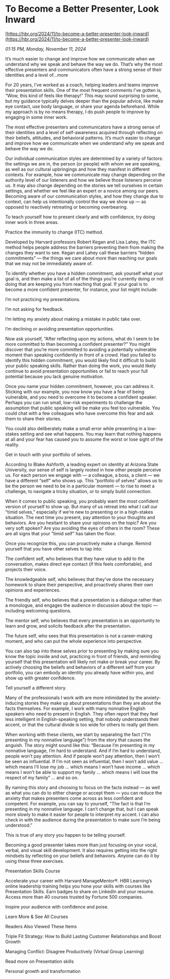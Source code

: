 # To Become a Better Presenter, Look Inward

[https://hbr.org/2024/11/to-become-a-better-presenter-look-inward](https://hbr.org/2024/11/to-become-a-better-presenter-look-inward)

*01:15 PM, Monday, November 11, 2024*

It’s much easier to change and improve how we communicate when we understand why we speak and behave the way we do. That’s why the most effective presenters and communicators often have a strong sense of their identities and a level of...more

For 20 years, I’ve worked as a coach, helping leaders and teams improve their presentation skills. One of the most frequent comments I’ve gotten is, “Wow, this kind of feels like therapy!” This may sound surprising to some, but my guidance typically delves deeper than the popular advice, like make eye contact, use body language, or share your agenda beforehand. While my approach is by no means therapy, I do push people to improve by engaging in some inner work.

The most effective presenters and communicators have a strong sense of their identities and a level of self-awareness acquired through reflecting on their beliefs, attitudes, and behavioral patterns. It’s much easier to change and improve how we communicate when we understand why we speak and behave the way we do.

Our individual communication styles are determined by a variety of factors: the settings we are in, the person (or people) with whom we are speaking, as well as our cultural upbringings and how they manifest in different contexts. For example, how we communicate may change depending on the authority level of our listeners and how we believe those listeners perceive us. It may also change depending on the stories we tell ourselves in certain settings, and whether we feel like an expert or a novice among our peers. Becoming aware of our communication styles, and how they change due to context, can help us intentionally control the way we show up — as opposed to reactively retreating or becoming overbearing.

To teach yourself how to present clearly and with confidence, try doing inner work in three areas.

Practice the immunity to change (ITC) method.

Developed by Harvard professors Robert Kegan and Lisa Lahey, the ITC method helps people address the barriers preventing them from making the changes they want to see. Kegan and Lahey call these barriers “hidden commitments” — the things we care about more than reaching our goals that we may not be immediately aware of.

To identify whether you have a hidden commitment, ask yourself what your goal is, and then make a list of all of the things you’re currently doing or not doing that are keeping you from reaching that goal. If your goal is to become a more confident presenter, for instance, your list might include:

I’m not practicing my presentations.

I’m not asking for feedback.

I’m letting my anxiety about making a mistake in public take over.

I’m declining or avoiding presentation opportunities.

Now ask yourself, “After reflecting upon my actions, what do I seem to be more committed to than becoming a confident presenter?” You might discover that you’re more committed to avoiding a potentially vulnerable moment than speaking confidently in front of a crowd. Had you failed to identify this hidden commitment, you would likely find it difficult to build your public speaking skills. Rather than doing the work, you would likely continue to avoid presentation opportunities or fail to reach your full potential because you lack genuine motivation.

Once you name your hidden commitment, however, you can address it. Sticking with our example, you now know you have a fear of being vulnerable, and you need to overcome it to become a confident speaker. Perhaps you can run small, low-risk experiments to challenge the assumption that public speaking will be make you feel too vulnerable. You could chat with a few colleagues who have overcome this fear and ask them to share their stories.

You could also deliberately make a small error while presenting in a low-stakes setting and see what happens. You may learn that nothing happens at all and your fear has caused you to assume the worst or lose sight of the reality.

Get in touch with your portfolio of selves.

According to Blake Ashforth, a leading expert on identity at Arizona State University, our sense of self is largely rooted in how other people perceive us. For each person we engage with — a colleague, a boss, a client — we have a different “self” who shows up. This “portfolio of selves” allows us to be the person we need to be in a particular moment — to rise to meet a challenge, to navigate a tricky situation, or to simply build connection.

When it comes to public speaking, you probably want the most confident version of yourself to show up. But many of us retreat into what I call our “timid selves,” especially if we’re new to presenting or in a high-stakes situation. The next time you present, pay attention to your thoughts and behaviors. Are you hesitant to share your opinions on the topic? Are you very soft spoken? Are you avoiding the eyes of others in the room? These are all signs that your “timid self” has taken the floor.

Once you recognize this, you can proactively make a change. Remind yourself that you have other selves to tap into:

The confident self, who believes that they have value to add to the conversation, makes direct eye contact (if this feels comfortable), and projects their voice.

The knowledgeable self, who believes that they’ve done the necessary homework to share their perspective, and proactively shares their own opinions and experiences.

The friendly self, who believes that a presentation is a dialogue rather than a monologue, and engages the audience in discussion about the topic — including welcoming questions.

The mentor self, who believes that every presentation is an opportunity to learn and grow, and solicits feedback after the presentation.

The future self, who sees that this presentation is not a career-making moment, and who can put the whole experience into perspective.

You can also tap into these selves prior to presenting by making sure you know the topic inside and out, practicing in front of friends, and reminding yourself that this presentation will likely not make or break your career. By actively choosing the beliefs and behaviors of a different self from your portfolio, you can embody an identity you already have within you, and show up with greater confidence.

Tell yourself a different story.

Many of the professionals I work with are more intimidated by the anxiety-inducing stories they make up about presentations than they are about the facts themselves. For example, I work with many nonnative English speakers who need to present in English. They often report that they feel less intelligent in English-speaking setting, that nobody understands their accent, or that the cultural divide is too wide for others to really get them.

When working with these clients, we start by separating the fact (“I’m presenting in my nonnative language”) from the story that causes the anguish. The story might sound like this: “Because I’m presenting in my nonnative language, I’m hard to understand. And if I’m hard to understand, people won’t pay attention. And if people won’t pay attention, then I won’t be seen as influential. If I’m not seen as influential, then I won’t add value … which means I’ll lose my job … which means I won’t have income … which means I won’t be able to support my family … which means I will lose the respect of my family” … and so on.

By naming this story and choosing to focus on the facts instead — as well as what you can do to either change or accept them — you can reduce the anxiety that makes presenters come across as less confident and competent. For example, you can say to yourself, “The fact is that I’m presenting in my nonnative language. I can’t change that, but I can speak more slowly to make it easier for people to interpret my accent. I can also check in with the audience during the presentation to make sure I’m being understood.”

This is true of any story you happen to be telling yourself.

Becoming a good presenter takes more than just focusing on your vocal, verbal, and visual skill development. It also requires getting into the right mindsets by reflecting on your beliefs and behaviors. Anyone can do it by using these three exercises.

Presentation Skills Course

Accelerate your career with Harvard ManageMentor®. HBR Learning’s online leadership training helps you hone your skills with courses like Presentation Skills. Earn badges to share on LinkedIn and your resume. Access more than 40 courses trusted by Fortune 500 companies.

Inspire your audience with confidence and poise.

Learn More & See All Courses

Readers Also Viewed These Items

Triple Fit Strategy: How to Build Lasting Customer Relationships and Boost Growth

Managing Conflict: Disagree Productively (Virtual Group Learning)

Read more on Presentation skills

Personal growth and transformation

